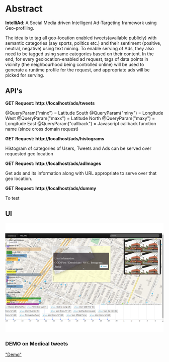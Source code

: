 # **Abstract** #

**IntelliAd**: A Social Media driven Intelligent Ad-Targeting framework using Geo-profiling. 


The idea is to tag all geo-location enabled tweets(available publicly) with semantic categories (say sports, politics etc.) and their sentiment (positive, neutral, negative) using text mining. To enable serving of Ads, they also need to be tagged using same categories based on their content. In the end, for every geolocation-enabled ad request, tags of data points in vicinity (the neighbourhood being controlled online) will be used to generate a runtime profile for the request, and appropriate ads will be picked for serving.


## API's ##
**GET Request: http://localhost/ads/tweets**

@QueryParam("minx") = Latitude South
@QueryParam("miny") = Longitude West 
@QueryParam("maxx") = Latitude North
@QueryParam("maxy") = Longitude East
@QueryParam("callback") = Javascript callback function name (since cross domain request)

**GET Request: http://localhost/ads/histograms**

Histogram of categories of Users, Tweets and Ads can be served over requested geo location

**GET Request: http://localhost/ads/adImages**

Get ads and its information along with URL appropriate to serve over that geo location.

**GET Request: http://localhost/ads/dummy**

To test

## UI ##
![IntelliAd](https://github.com/debjyoti385/intelliad/raw/master/intelliad.png "IntelliAd")

### DEMO on Medical tweets ###
<a href="http://slide-apps.imag.fr/crowdhealth/">"Demo"</a>




